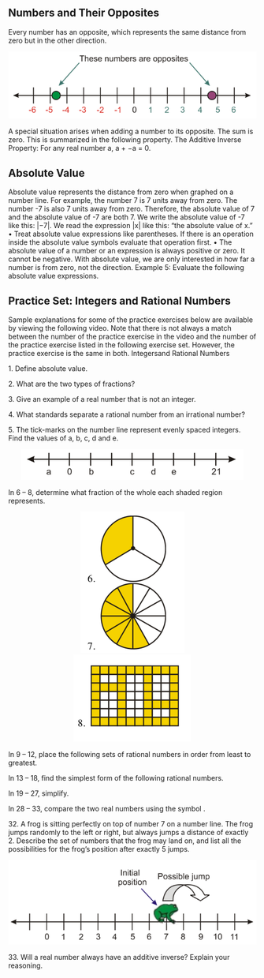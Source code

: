 <html xmlns="http://www.w3.org/1999/xhtml" lang="en"><head>
<meta http-equiv="content-type" content="text/html; charset=UTF-8">
        <meta charset="UTF-8">
        <meta name="viewport" content="width=device-width, initial-scale=1.0">
    </head>
    <body>
        <div>
            <h2>Numbers and Their Opposites</h2>
            <p>Every number has an opposite, which represents the same distance from zero but in the other direction.</p>
            <img src="README_files/termking.png">
        </div>
        <div>
            <p>A special situation arises when adding a number to its opposite. The sum is zero. This is summarized in the following
                property.
                The Additive Inverse Property: For any real number a, a + −a = 0.</p>
        </div>
        <div>
            <h2>Absolute Value</h2>
            <p>
                Absolute value represents the distance from zero when graphed on a number line. For example, the number 7 is
                7 units away from zero. The number -7 is also 7 units away from zero. Therefore, the absolute value of 7 and the
                absolute value of -7 are both 7.
                We write the absolute value of -7 like this: |−7|.
                We read the expression |x| like this: “the absolute value of x.”
                • Treat absolute value expressions like parentheses. If there is an operation inside the absolute value symbols
                evaluate that operation first.
                • The absolute value of a number or an expression is always positive or zero. It cannot be negative. With
                absolute value, we are only interested in how far a number is from zero, not the direction.
                Example 5: Evaluate the following absolute value expressions.</p>
        </div>
        <div>
            <h2>Practice Set: Integers and Rational Numbers</h2>
            <p>
                Sample explanations for some of the practice exercises 
below are available by viewing the following video. Note
                that there is not always a match between the number of 
the practice exercise in the video and the number of the
                practice exercise listed in the following exercise set. 
However, the practice exercise is the same in both. Integersand
                Rational Numbers</p>
        </div>
        <div>
            <p> 1. Define absolute value.</p>
            <p> 2. What are the two types of fractions?</p>
            <p> 3. Give an example of a real number that is not an integer.</p>
            <p> 4. What standards separate a rational number from an irrational number?</p>
            <p> 5. The tick-marks on the number line represent evenly spaced integers. Find the values of a, b, c, d and e.</p>
        </div>
        <div align="center">
            <img src="README_files/managers.png">
        </div>   
        <div>
            <p>In 6 – 8, determine what fraction of the whole each shaded region represents.</p>
        </div>
        <div align="center">
            <img src="README_files/postdisk.png">
        </div>
        <div align="center">
            <img src="README_files/verify.png">
        </div>
        <div>
            <p>In 9 – 12, place the following sets of rational numbers in order from least to greatest.</p>
        </div>
        <div>
            <p>In 13 – 18, find the simplest form of the following rational numbers.</p>
        </div>
        <div>
            <p>In 19 – 27, simplify.</p>
        </div>
        <div>
            <p>In 28 – 33, compare the two real numbers using the symbol <or>.</or></p>
        </div>
        <div>
            <p>32. A frog is sitting perfectly on top of number 7 on a 
number line. The frog jumps randomly to the left or right,
                but always jumps a distance of exactly 2. Describe the 
set of numbers that the frog may land on, and list all the
                possibilities for the frog’s position after exactly 5 
jumps.</p>
        </div>
        <div>
            <img src="README_files/lookjump.png">
        </div>
        <div>
            <p>33. Will a real number always have an additive inverse? Explain your reasoning.</p>
        </div>
</body></html>